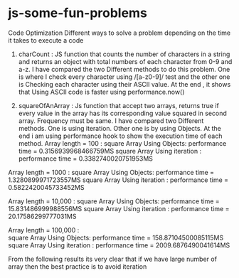 # js-some-fun-problems
Code Optimization
Different ways to solve a problem depending on the time it takes to execute a code

1. charCount : JS function that counts the number of characters in a string and returns an object with total numbers of each character from 0-9 and a-z.
    I have compared the two Different methods to do this problem. One is where I check every character using /[a-z0-9]/ test and the other one is Checking each character using their ASCII value.
At the end , it shows that Using ASCII code is faster using performance.now()

2. squareOfAnArray : Js function that accept two arrays, returns true if every value in the array has its corresponding value squared in second array. Frequency must be same.
    I have compared two Different methods. One is using iteration. Other one is by using Objects. At the end i am using performance hook to show the execution time of each method.
  Array length = 100 :
    square Array Using Objects: performance time = 0.3156939968466759MS
    square Array Using iteration : performance time = 0.3382740020751953MS

  Array length = 1000 :
    square Array Using Objects: performance time = 1.3280899971723557MS
    square Array Using iteration : performance time = 0.5822420045733452MS

  Array length = 10,000 :
    square Array Using Objects: performance time = 15.831486999988556MS
    square Array Using iteration : performance time = 20.17586299777031MS

  Array length = 100,000 :  
    square Array Using Objects: performance time = 158.87104500085115MS
    square Array Using iteration : performance time = 2009.6876490041614MS

From the following results its very clear that if we have large number of array then the best practice is to avoid iteration
